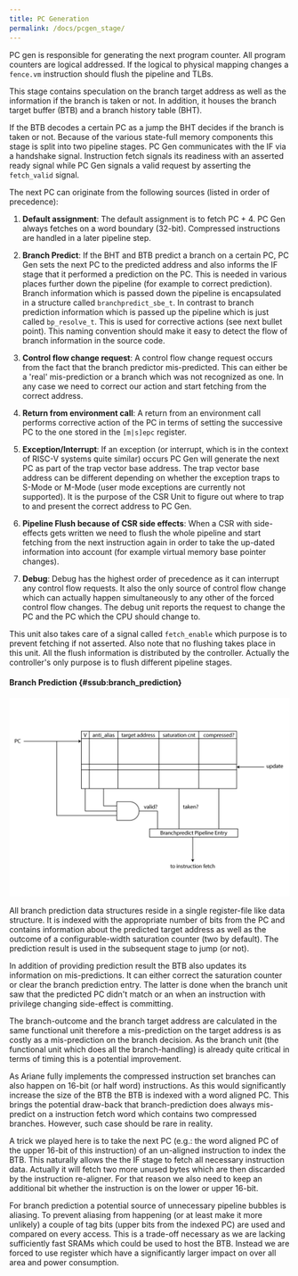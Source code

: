 ```yaml
---
title: PC Generation
permalink: /docs/pcgen_stage/
---
```


PC gen is responsible for generating the next program counter. All
program counters are logical addressed. If the logical to physical
mapping changes a `fence.vm` instruction should flush the pipeline and TLBs.

This stage contains speculation on the branch target address as well as
the information if the branch is taken or not. In addition, it houses
the branch target buffer (BTB) and a branch history table (BHT).

If the BTB decodes a certain PC as a jump the BHT decides if the branch
is taken or not. Because of the various state-full memory components
this stage is split into two pipeline stages. PC Gen communicates with
the IF via a handshake signal. Instruction fetch signals its readiness
with an asserted ready signal while PC Gen signals a valid request by
asserting the `fetch_valid` signal.

The next PC can originate from the following sources (listed in order of
precedence):

1.  **Default assignment**: The default assignment is to fetch PC + 4.
    PC Gen always fetches on a word boundary (32-bit). Compressed
    instructions are handled in a later pipeline step.

2.  **Branch Predict**: If the BHT and BTB predict a branch on a certain
    PC, PC Gen sets the next PC to the predicted address and also
    informs the IF stage that it performed a prediction on the PC. This
    is needed in various places further down the pipeline (for example
    to correct prediction). Branch information which is passed down the
    pipeline is encapsulated in a structure called `branchpredict_sbe_t`.
    In contrast to branch prediction information which is passed up the
    pipeline which is just called `bp_resolve_t`. This is used for
    corrective actions (see next bullet point). This naming convention
    should make it easy to detect the flow of branch information in the source code.

3.  **Control flow change request**: A control flow change request
    occurs from the fact that the branch predictor mis-predicted. This
    can either be a 'real' mis-prediction or a branch which was not
    recognized as one. In any case we need to correct our action and
    start fetching from the correct address.

4.  **Return from environment call**: A return from an environment call
    performs corrective action of the PC in terms of setting the
    successive PC to the one stored in the `[m|s]epc` register.

5.  **Exception/Interrupt**: If an exception (or interrupt, which is in
    the context of RISC-V systems quite similar) occurs PC Gen will
    generate the next PC as part of the trap vector base address. The
    trap vector base address can be different depending on whether the
    exception traps to S-Mode or M-Mode (user mode exceptions are
    currently not supported). It is the purpose of the CSR Unit to
    figure out where to trap to and present the correct address to PC Gen.

6.  **Pipeline Flush because of CSR side effects**: When a CSR
    with side-effects gets written we need to flush the whole pipeline
    and start fetching from the next instruction again in order to take
    the up-dated information into account (for example virtual memory base pointer changes).

7.  **Debug**: Debug has the highest order of precedence as it can
    interrupt any control flow requests. It also the only source of
    control flow change which can actually happen simultaneously to any
    other of the forced control flow changes. The debug unit reports the
    request to change the PC and the PC which the CPU should change to.

This unit also takes care of a signal called `fetch_enable` which
purpose is to prevent fetching if not asserted. Also note that no
flushing takes place in this unit. All the flush information is
distributed by the controller. Actually the controller's only purpose is
to flush different pipeline stages.

#### Branch Prediction {#ssub:branch_prediction}

<!-- ![Implementation of Ariane's BTB](../../img/ariane_overview.pdf) -->
![Ariane Block Diagram](../../img/branch_prediction.png)

All branch prediction data structures reside in a single register-file
like data structure.
It is indexed with the appropriate number of bits from the PC and
contains information about the predicted target address as well as the
outcome of a configurable-width saturation counter (two by default). The
prediction result is used in the subsequent stage to jump (or not).

In addition of providing prediction result the BTB also updates its
information on mis-predictions. It can either correct the saturation
counter or clear the branch prediction entry. The latter is done when
the branch unit saw that the predicted PC didn't match or an when an instruction
with privilege changing side-effect is committing.

The branch-outcome and the branch
target address are calculated in the same functional unit therefore a
mis-prediction on the target address is as costly as a mis-prediction on
the branch decision. As the branch unit (the functional unit
which does all the branch-handling) is already quite critical in terms
of timing this is a potential improvement.

As Ariane fully implements the compressed instruction set branches can also happen on 16-bit (or half word)
instructions. As this would significantly increase the size of the BTB
the BTB is indexed with a word aligned PC. This brings the potential
draw-back that branch-prediction does always mis-predict on a
instruction fetch word which contains two compressed branches. However, such case
should be rare in reality.

A trick we played here is to take the next PC (e.g.: the word aligned PC
of the upper 16-bit of this instruction) of an un-aligned instruction to
index the BTB. This naturally allows the the IF stage to fetch all
necessary instruction data. Actually it will fetch two more unused bytes
which are then discarded by the instruction re-aligner. For that
reason we also need to keep an additional bit whether the instruction is
on the lower or upper 16-bit.

For branch prediction a potential source of
unnecessary pipeline bubbles is aliasing. To prevent aliasing from
happening (or at least make it more unlikely) a couple of tag bits
(upper bits from the indexed PC) are used and compared on every access.
This is a trade-off necessary as we are lacking sufficiently fast
SRAMs which could be used to host the BTB. Instead we are forced to use
register which have a significantly larger impact on over all area and
power consumption.

